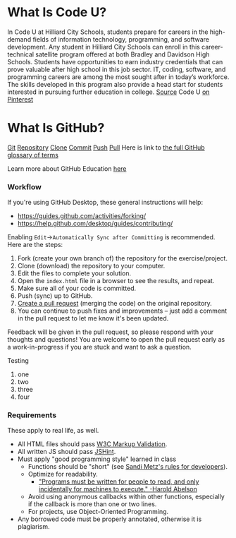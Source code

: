 # What Is Code U?

In Code U at Hilliard City Schools, students prepare for careers in the high-demand fields of information technology, programming, and software development. Any student in Hilliard City Schools can enroll in this career-technical satellite program offered at both Bradley and Davidson High Schools. Students have opportunities to earn industry credentials that can prove valuable after high school in this job sector. IT, coding, software, and programming careers are among the most sought after in today’s workforce. The skills developed in this program also provide a head start for students interested in pursuing further education in college. [Source](http://www.tollestech.com/high-school/information-technology/#codeu)
Code U [on Pinterest](https://www.pinterest.com/lifttolles/code-u-satellite/)

# What Is GitHub?

[Git](https://help.github.com/articles/github-glossary/#git)
[Repository](https://help.github.com/articles/github-glossary/#repository)
[Clone](https://help.github.com/articles/github-glossary/#clone)
[Commit](https://help.github.com/articles/github-glossary/#commit)
[Push](https://help.github.com/articles/github-glossary/#push)
[Pull](https://help.github.com/articles/github-glossary/#pull)
Here is link to [the full GitHub glossary of terms](https://help.github.com/articles/github-glossary/)

Learn more about GitHub Education [here](https://education.github.com/)

### Workflow

If you're using GitHub Desktop, these general instructions will help:

* <https://guides.github.com/activities/forking/>
* <https://help.github.com/desktop/guides/contributing/>

Enabling `Edit`->`Automatically Sync after Committing` is recommended. Here are the steps:

1. Fork (create your own branch of) the repository for the exercise/project.
1. Clone (download) the repository to your computer.
1. Edit the files to complete your solution.
1. Open the `index.html` file in a browser to see the results, and repeat.
1. Make sure all of your code is committed.
1. Push (sync) up to GitHub.
1. [Create a pull request](https://help.github.com/articles/creating-a-pull-request/) (merging the code) on the original repository.
1. You can continue to push fixes and improvements – just add a comment in the pull request to let me know it's been updated.

Feedback will be given in the pull request, so please respond with your thoughts and questions!  You are welcome to open the pull request early as a work-in-progress if you are stuck and want to ask a question.

Testing
1. one
2. two
3. three
4. four

### Requirements

These apply to real life, as well.

* All HTML files should pass [W3C Markup Validation](http://validator.w3.org).
* All written JS should pass [JSHint](http://jshint.com).
* Must apply "good programming style" learned in class
    * Functions should be "short" (see [Sandi Metz's rules for developers](https://robots.thoughtbot.com/sandi-metz-rules-for-developers)).
    * Optimize for readability.
        * ["Programs must be written for people to read, and only incidentally for machines to execute." -Harold Abelson](https://www.goodreads.com/quotes/9168-programs-must-be-written-for-people-to-read-and-only)
    * Avoid using anonymous callbacks within other functions, especially if the callback is more than one or two lines.
    * For projects, use Object-Oriented Programming.
* Any borrowed code must be properly annotated, otherwise it is plagiarism.
